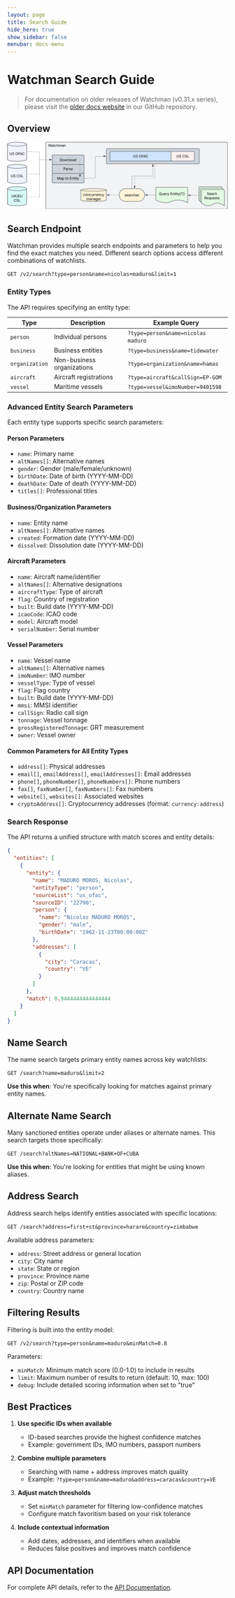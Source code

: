 ```yaml
---
layout: page
title: Search Guide
hide_hero: true
show_sidebar: false
menubar: docs-menu
---
```


# Watchman Search Guide

> For documentation on older releases of Watchman (v0.31.x series), please visit the [older docs website](https://github.com/moov-io/watchman/tree/v0.31.3/docs) in our GitHub repository.

## Overview

![](images/overview.png)

## Search Endpoint

Watchman provides multiple search endpoints and parameters to help you find the exact matches you need. Different search options access different combinations of watchlists.

```
GET /v2/search?type=person&name=nicolas+maduro&limit=1
```

### Entity Types

The API requires specifying an entity type:

| Type | Description | Example Query |
|------|-------------|---------------|
| `person` | Individual persons | `?type=person&name=nicolas maduro` |
| `business` | Business entities | `?type=business&name=tidewater` |
| `organization` | Non-business organizations | `?type=organization&name=hamas` |
| `aircraft` | Aircraft registrations | `?type=aircraft&callSign=EP-GOM` |
| `vessel` | Maritime vessels | `?type=vessel&imoNumber=9401598` |

### Advanced Entity Search Parameters

Each entity type supports specific search parameters:

#### Person Parameters
- `name`: Primary name
- `altNames[]`: Alternative names
- `gender`: Gender (male/female/unknown)
- `birthDate`: Date of birth (YYYY-MM-DD)
- `deathDate`: Date of death (YYYY-MM-DD)
- `titles[]`: Professional titles

#### Business/Organization Parameters
- `name`: Entity name
- `altNames[]`: Alternative names
- `created`: Formation date (YYYY-MM-DD)
- `dissolved`: Dissolution date (YYYY-MM-DD)

#### Aircraft Parameters
- `name`: Aircraft name/identifier
- `altNames[]`: Alternative designations
- `aircraftType`: Type of aircraft
- `flag`: Country of registration
- `built`: Build date (YYYY-MM-DD)
- `icaoCode`: ICAO code
- `model`: Aircraft model
- `serialNumber`: Serial number

#### Vessel Parameters
- `name`: Vessel name
- `altNames[]`: Alternative names
- `imoNumber`: IMO number
- `vesselType`: Type of vessel
- `flag`: Flag country
- `built`: Build date (YYYY-MM-DD)
- `mmsi`: MMSI identifier
- `callSign`: Radio call sign
- `tonnage`: Vessel tonnage
- `grossRegisteredTonnage`: GRT measurement
- `owner`: Vessel owner

#### Common Parameters for All Entity Types
- `address[]`: Physical addresses
- `email[]`, `emailAddress[]`, `emailAddresses[]`: Email addresses
- `phone[]`, `phoneNumber[]`, `phoneNumbers[]`: Phone numbers
- `fax[]`, `faxNumber[]`, `faxNumbers[]`: Fax numbers
- `website[]`, `websites[]`: Associated websites
- `cryptoAddress[]`: Cryptocurrency addresses (format: `currency:address`)

### Search Response

The API returns a unified structure with match scores and entity details:

```json
{
  "entities": [
    {
      "entity": {
        "name": "MADURO MOROS, Nicolas",
        "entityType": "person",
        "sourceList": "us_ofac",
        "sourceID": "22790",
        "person": {
          "name": "Nicolas MADURO MOROS",
          "gender": "male",
          "birthDate": "1962-11-23T00:00:00Z"
        },
        "addresses": [
          {
            "city": "Caracas",
            "country": "VE"
          }
        ]
      },
      "match": 0.9444444444444444
    }
  ]
}
```

## Name Search

The name search targets primary entity names across key watchlists:

```
GET /search?name=maduro&limit=2
```

**Use this when**: You're specifically looking for matches against primary entity names.

## Alternate Name Search

Many sanctioned entities operate under aliases or alternate names. This search targets those specifically:

```
GET /search?altNames=NATIONAL+BANK+OF+CUBA
```

**Use this when**: You're looking for entities that might be using known aliases.

## Address Search

Address search helps identify entities associated with specific locations:

```
GET /search?address=first+st&province=harare&country=zimbabwe
```

Available address parameters:
- `address`: Street address or general location
- `city`: City name
- `state`: State or region
- `province`: Province name
- `zip`: Postal or ZIP code
- `country`: Country name

## Filtering Results

Filtering is built into the entity model:

```
GET /v2/search?type=person&name=maduro&minMatch=0.8
```

Parameters:
- `minMatch`: Minimum match score (0.0-1.0) to include in results
- `limit`: Maximum number of results to return (default: 10, max: 100)
- `debug`: Include detailed scoring information when set to "true"


## Best Practices

1. **Use specific IDs when available**
   - ID-based searches provide the highest confidence matches
   - Example: government IDs, IMO numbers, passport numbers

2. **Combine multiple parameters**
   - Searching with name + address improves match quality
   - Example: `?type=person&name=maduro&address=caracas&country=VE`

3. **Adjust match thresholds**
   - Set `minMatch` parameter for filtering low-confidence matches
   - Configure match favoritism based on your risk tolerance

5. **Include contextual information**
   - Add dates, addresses, and identifiers when available
   - Reduces false positives and improves match confidence

## API Documentation

For complete API details, refer to the [API Documentation](https://moov-io.github.io/watchman/api/).
